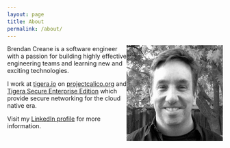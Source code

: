 ```yaml
---
layout: page
title: About
permalink: /about/
---
```


<img style="float: right;" src="/images/Brendan-head-shot-small.jpg">

Brendan Creane is a software engineer with a passion for building
highly effective engineering teams and learning new and exciting
technologies.

I work at [tigera.io](https://www.tigera.io/) on
[projectcalico.org](https://www.projectcalico.org/)
and [Tigera Secure Enterprise Edition](https://www.tigera.io/tigera-secure-ee/)
which provide secure networking for the cloud native era.

Visit my [LinkedIn profile](https://www.linkedin.com/in/brendancreane/)
for more information.
